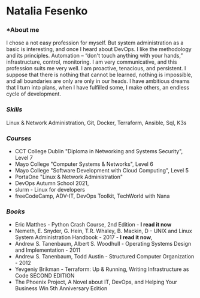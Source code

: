 # Natalia Fesenko
### ***About me**
I chose a not easy profession for myself. But system administration as a basic is interesting, and once I heard about DevOps. I like the methodology and its principles. Automation – “don't touch anything with your hands,” infrastructure, control, monitoring. I am very communicative, and this profession suits me very well. I am proactive, tenacious, and persistent. I suppose that there is nothing that cannot be learned, nothing is impossible, and all boundaries are only are only in our heads. I have ambitious dreams that I turn into plans, when I have fulfilled some, I make others, an endless cycle of development. 

### ***Skills***
Linux & Network Administration, Git, Docker, Terraform, Ansible, Sql, K3s

### ***Courses*** 
+ CCT College Dublin "Diploma in Networking and Systems Security", Level 7
+ Mayo College "Computer Systems & Networks", Level 6
+ Mayo College "Software Development with Cloud Computing", Level 5
+ PortaOne "Linux & Network Administration"
+ DevOps Autumn School 2021, 
+ slurm - Linux for developers
+ freeCodeCamp, ADV-IT, DevOps Toolkit, TechWorld with Nana

### ***Books***
+ Eric Matthes - Python Crash Course, 2nd Edition - **I read it now**
+ Nemeth, E. Snyder, G. Hein, T.R.  Whaley, B.  Mackin, D - UNIX and Linux System Administration Handbook - 2017 - **I read it now**,   
+ Andrew S. Tanenbaum, Albert S. Woodhull - Operating Systems Design and Implementation - 2011 
+ Andrew S. Tanenbaum, Todd Austin - Structured Computer Organization - 2012 
+ Yevgeniy Brikman - Terraform: Up & Running, Writing Infrastructure as Code SECOND EDITION
+ The Phoenix Project, A Novel about IT, DevOps, and Helping Your Business Win 5th Anniversary Edition 




